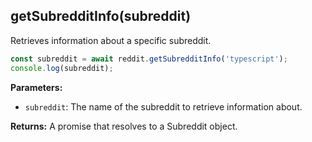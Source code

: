 ## getSubredditInfo(subreddit)

Retrieves information about a specific subreddit.

```typescript
const subreddit = await reddit.getSubredditInfo('typescript');
console.log(subreddit);
```

**Parameters:**

- `subreddit`: The name of the subreddit to retrieve information about.

**Returns:** A promise that resolves to a Subreddit object.